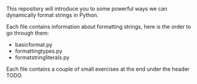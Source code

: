 This repository will introduce you to some powerful ways we can dynamically format strings in Python.

Each file contains information about formatting strings, here is the order to go through them:
- basicformat.py
- formattingtypes.py
- formatstringliterals.py

Each file contains a couple of small exercises at the end under the header TODO.